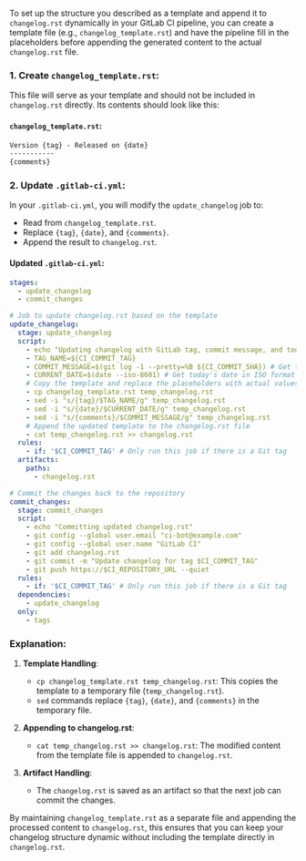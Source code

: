 To set up the structure you described as a template and append it to `changelog.rst` dynamically in your GitLab CI pipeline, you can create a template file (e.g., `changelog_template.rst`) and have the pipeline fill in the placeholders before appending the generated content to the actual `changelog.rst` file.

### 1. Create `changelog_template.rst`:

This file will serve as your template and should not be included in `changelog.rst` directly. Its contents should look like this:

#### `changelog_template.rst`:
```rst
Version {tag} - Released on {date}
-----------
{comments}
```

### 2. Update `.gitlab-ci.yml`:

In your `.gitlab-ci.yml`, you will modify the `update_changelog` job to:
- Read from `changelog_template.rst`.
- Replace `{tag}`, `{date}`, and `{comments}`.
- Append the result to `changelog.rst`.

#### Updated `.gitlab-ci.yml`:

```yaml
stages:
  - update_changelog
  - commit_changes

# Job to update changelog.rst based on the template
update_changelog:
  stage: update_changelog
  script:
    - echo "Updating changelog with GitLab tag, commit message, and today's date"
    - TAG_NAME=${CI_COMMIT_TAG}
    - COMMIT_MESSAGE=$(git log -1 --pretty=%B ${CI_COMMIT_SHA}) # Get the commit message for the current tag
    - CURRENT_DATE=$(date --iso-8601) # Get today's date in ISO format
    # Copy the template and replace the placeholders with actual values
    - cp changelog_template.rst temp_changelog.rst
    - sed -i "s/{tag}/$TAG_NAME/g" temp_changelog.rst
    - sed -i "s/{date}/$CURRENT_DATE/g" temp_changelog.rst
    - sed -i "s/{comments}/$COMMIT_MESSAGE/g" temp_changelog.rst
    # Append the updated template to the changelog.rst file
    - cat temp_changelog.rst >> changelog.rst
  rules:
    - if: '$CI_COMMIT_TAG' # Only run this job if there is a Git tag
  artifacts:
    paths:
      - changelog.rst

# Commit the changes back to the repository
commit_changes:
  stage: commit_changes
  script:
    - echo "Committing updated changelog.rst"
    - git config --global user.email "ci-bot@example.com"
    - git config --global user.name "GitLab CI"
    - git add changelog.rst
    - git commit -m "Update changelog for tag $CI_COMMIT_TAG"
    - git push https://$CI_REPOSITORY_URL --quiet
  rules:
    - if: '$CI_COMMIT_TAG' # Only run this job if there is a Git tag
  dependencies:
    - update_changelog
  only:
    - tags
```

### Explanation:

1. **Template Handling**:
   - `cp changelog_template.rst temp_changelog.rst`: This copies the template to a temporary file (`temp_changelog.rst`).
   - `sed` commands replace `{tag}`, `{date}`, and `{comments}` in the temporary file.

2. **Appending to changelog.rst**:
   - `cat temp_changelog.rst >> changelog.rst`: The modified content from the template file is appended to `changelog.rst`.

3. **Artifact Handling**:
   - The `changelog.rst` is saved as an artifact so that the next job can commit the changes.

By maintaining `changelog_template.rst` as a separate file and appending the processed content to `changelog.rst`, this ensures that you can keep your changelog structure dynamic without including the template directly in `changelog.rst`.
